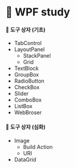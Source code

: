 # 📖 WPF study

#### 🔹 도구 상자 (기초)  

- TabControl
- LayoutPanel
  - StackPanel
  - Grid
- TextBlock
- GroupBox
- RadioButton
- CheckBox
- Slider
- ComboBox
- ListBox
- WebBroser

#### 🔹 도구 상자 (심화)  
- Image
  - Build Action
  - URI
- DataGrid
 
